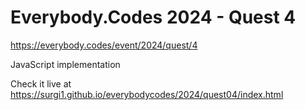 # Everybody.Codes 2024 - Quest 4

https://everybody.codes/event/2024/quest/4

JavaScript implementation

Check it live at https://surgi1.github.io/everybodycodes/2024/quest04/index.html